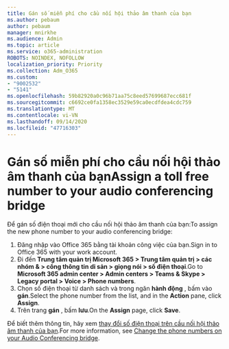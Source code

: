 ```yaml
---
title: Gán số miễn phí cho cầu nối hội thảo âm thanh của bạn
ms.author: pebaum
author: pebaum
manager: mnirkhe
ms.audience: Admin
ms.topic: article
ms.service: o365-administration
ROBOTS: NOINDEX, NOFOLLOW
localization_priority: Priority
ms.collection: Adm_O365
ms.custom:
- "9002532"
- "5141"
ms.openlocfilehash: 59b82920a0c96b71aa75c8eed57699687ecc681f
ms.sourcegitcommit: c6692ce0fa1358ec3529e59ca0ecdfdea4cdc759
ms.translationtype: MT
ms.contentlocale: vi-VN
ms.lasthandoff: 09/14/2020
ms.locfileid: "47716303"
---
```

# <a name="assign-a-toll-free-number-to-your-audio-conferencing-bridge"></a><span data-ttu-id="9676c-102">Gán số miễn phí cho cầu nối hội thảo âm thanh của bạn</span><span class="sxs-lookup"><span data-stu-id="9676c-102">Assign a toll free number to your audio conferencing bridge</span></span>

<span data-ttu-id="9676c-103">Để gán số điện thoại mới cho cầu nối hội thảo âm thanh của bạn:</span><span class="sxs-lookup"><span data-stu-id="9676c-103">To assign the new phone number to your audio conferencing bridge:</span></span>

1. <span data-ttu-id="9676c-104">Đăng nhập vào Office 365 bằng tài khoản công việc của bạn.</span><span class="sxs-lookup"><span data-stu-id="9676c-104">Sign in to Office 365 with your work account.</span></span>
2. <span data-ttu-id="9676c-105">Đi đến **Trung tâm quản trị Microsoft 365 > Trung tâm quản trị > các nhóm & > cổng thông tin di sản > giọng nói > số điện thoại**.</span><span class="sxs-lookup"><span data-stu-id="9676c-105">Go to **Microsoft 365 admin center > Admin centers > Teams & Skype > Legacy portal > Voice > Phone numbers**.</span></span>
3. <span data-ttu-id="9676c-106">Chọn số điện thoại từ danh sách và trong ngăn **hành động** , bấm vào **gán**.</span><span class="sxs-lookup"><span data-stu-id="9676c-106">Select the phone number from the list, and in the **Action** pane, click **Assign**.</span></span>
4. <span data-ttu-id="9676c-107">Trên trang **gán** , bấm **lưu**.</span><span class="sxs-lookup"><span data-stu-id="9676c-107">On the **Assign** page, click **Save**.</span></span>

<span data-ttu-id="9676c-108">Để biết thêm thông tin, hãy xem [thay đổi số điện thoại trên cầu nối hội thảo âm thanh của bạn](https://docs.microsoft.com/MicrosoftTeams/change-the-phone-numbers-on-your-audio-conferencing-bridge).</span><span class="sxs-lookup"><span data-stu-id="9676c-108">For more information, see [Change the phone numbers on your Audio Conferencing bridge](https://docs.microsoft.com/MicrosoftTeams/change-the-phone-numbers-on-your-audio-conferencing-bridge).</span></span>
